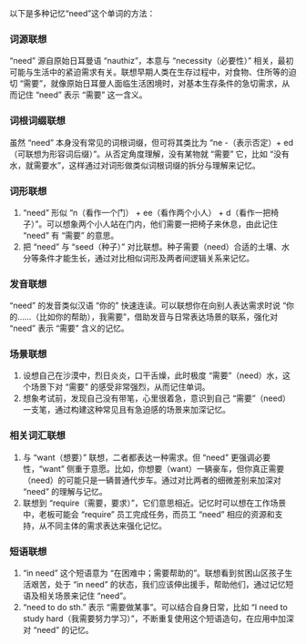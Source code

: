 以下是多种记忆“need”这个单词的方法：

### 词源联想
“need” 源自原始日耳曼语 “nauthiz”，本意与 “necessity（必要性）” 相关，最初可能与生活中的紧迫需求有关。联想早期人类在生存过程中，对食物、住所等的迫切 “需要”，就像原始日耳曼人面临生活困境时，对基本生存条件的急切需求，从而记住 “need” 表示 “需要” 这一含义。

### 词根词缀联想
虽然 “need” 本身没有常见的词根词缀，但可将其类比为 “ne -（表示否定）+ ed（可联想为形容词后缀）”。从否定角度理解，没有某物就 “需要” 它，比如 “没有水，就需要水”，这样通过对词形做类似词根词缀的拆分与理解来记忆。

### 词形联想
1. “need” 形似 “n（看作一个门） + ee（看作两个小人） + d（看作一把椅子）”。可以想象两个小人站在门内，他们需要一把椅子来休息，由此记住 “need” 有 “需要” 的意思。
2. 把 “need” 与 “seed（种子）” 对比联想。种子需要（need）合适的土壤、水分等条件才能生长，通过对比相似词形及两者间逻辑关系来记忆。

### 发音联想
“need” 的发音类似汉语 “你的” 快速连读。可以联想你在向别人表达需求时说 “你的……（比如你的帮助），我需要”，借助发音与日常表达场景的联系，强化对 “need” 表示 “需要” 含义的记忆。

### 场景联想
1. 设想自己在沙漠中，烈日炎炎，口干舌燥，此时极度 “需要”（need）水，这个场景下对 “需要” 的感受非常强烈，从而记住单词。
2. 想象考试前，发现自己没有带笔，心里很着急，意识到自己 “需要”（need）一支笔，通过构建这种常见且有急迫感的场景来加深记忆。

### 相关词汇联想
1. 与 “want（想要）” 联想，二者都表达一种需求。但 “need” 更强调必要性，“want” 侧重于意愿。比如，你想要（want）一辆豪车，但你真正需要（need）的可能只是一辆普通代步车。通过对比两者的细微差别来加深对 “need” 的理解与记忆。
2. 联想到 “require（需要，要求）”，它们意思相近。记忆时可以想在工作场景中，老板可能会 “require” 员工完成任务，而员工 “need” 相应的资源和支持，从不同主体的需求表达来强化记忆。

### 短语联想
1. “in need” 这个短语意为 “在困难中；需要帮助的”。联想看到贫困山区孩子生活艰苦，处于 “in need” 的状态，我们应该伸出援手，帮助他们，通过记忆短语及相关场景来记住 “need”。
2. “need to do sth.” 表示 “需要做某事”。可以结合自身日常，比如 “I need to study hard（我需要努力学习）”，不断重复使用这个短语造句，在应用中加深对 “need” 的记忆。 